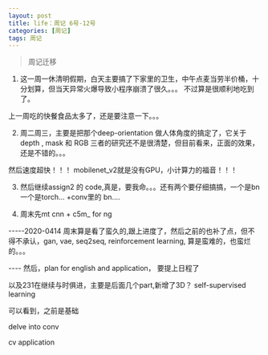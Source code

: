 ```yaml
---
layout: post
title: life：周记 6号-12号
categories: [周记]
tags: 周记
---
```


> 周记迁移

1. 这一周一休清明假期，白天主要搞了下家里的卫生，中午点麦当劳半价桶，十分划算，但当天异常火爆导致小程序崩溃了很久。。。 不过算是很顺利地吃到了。

上一周吃的快餐食品太多了，还是要注意一下。。。

2. 周二周三，主要是把那个deep-orientation 做人体角度的搞定了，它关于 depth , mask 和 RGB 三者的研究还不是很清楚，但目前看来，正面的效果，还是不错的。。。

然后速度超快！！！ mobilenet_v2就是没有GPU，小计算力的福音！！！

3. 然后继续assign2 的 code,真是，要我命。。。还有两个要仔细搞搞，一个是bn一个是torch... +conv里的 bn....

4. 周末先mt cnn +  c5m_ for ng

-----2020-0414 周末算是看了蛮久的,跟上进度了，然后之前的也补了点，但不得不承认，gan, vae, seq2seq, reinforcement learning, 算是蛮难的，也蛮烂的。。。

---- 然后，plan for english and application， 要提上日程了

以及231在继续与时俱进，主要是后面几个part,新增了3D？ self-supervised learning

可以看到，之前是基础

delve into conv

cv application 

